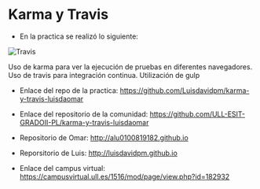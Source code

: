 # Karma y Travis

* En la practica se realizó lo siguiente:

![Travis](http://i.imgur.com/5mwvOwN.png "Travis")

Uso de karma para ver la ejecución de pruebas en diferentes navegadores.
Uso de travis para integración continua.
Utilización de gulp




* Enlace del repo de la practica:
  <https://github.com/Luisdavidpm/karma-y-travis-luisdaomar>

* Enlace del repositorio de la comunidad:
  <https://github.com/ULL-ESIT-GRADOII-PL/karma-y-travis-luisdaomar>

* Repositorio de Omar:
  <http://alu0100819182.github.io>

* Reporsitorio de Luis:
  <http://luisdavidpm.github.io>

* Enlace del campus virtual:
  <https://campusvirtual.ull.es/1516/mod/page/view.php?id=182932>
